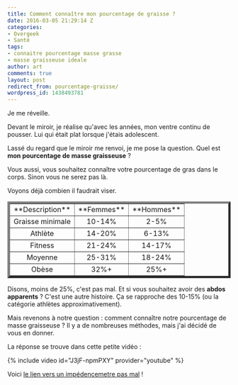 ```yaml
---
title: Comment connaître mon pourcentage de graisse ?
date: 2016-03-05 21:29:14 Z
categories:
- Overgeek
- Santé
tags:
- connaitre pourcentage masse grasse
- masse graisseuse ideale
author: art
comments: true
layout: post
redirect_from: pourcentage-graisse/
wordpress_id: 1438493781
---
```


Je me réveille.

Devant le miroir, je réalise qu'avec les années, mon ventre continu de pousser. Lui qui était plat lorsque j'étais adolescent.

Lassé du regard que le miroir me renvoi, je me pose la question. Quel est **mon pourcentage de masse graisseuse** ?

Vous aussi, vous souhaitez connaître votre pourcentage de gras dans le corps. Sinon vous ne serez pas là.

Voyons déjà combien il faudrait viser.

<table border="5" >
<tbody >
<tr >

<td style="text-align: center;" >**Description**
</td>

<td style="text-align: center;" >**Femmes**
</td>

<td style="text-align: center;" >**Hommes**
</td>
</tr>
<tr >

<td style="text-align: center;" >Graisse minimale
</td>

<td style="text-align: center;" >10-14%
</td>

<td style="text-align: center;" >2-5%
</td>
</tr>
<tr >

<td style="text-align: center;" >Athlète
</td>

<td style="text-align: center;" >14-20%
</td>

<td style="text-align: center;" >6-13%
</td>
</tr>
<tr >

<td style="text-align: center;" >Fitness
</td>

<td style="text-align: center;" >21-24%
</td>

<td style="text-align: center;" >14-17%
</td>
</tr>
<tr >

<td style="text-align: center;" >Moyenne
</td>

<td style="text-align: center;" >25-31%
</td>

<td style="text-align: center;" >18-24%
</td>
</tr>
<tr >

<td style="text-align: center;" >Obèse
</td>

<td style="text-align: center;" >32%+
</td>

<td style="text-align: center;" >25%+
</td>
</tr>
</tbody>
</table>

Disons, moins de 25%, c'est pas mal. Et si vous souhaitez avoir des **abdos apparents** ? C'est une autre histoire. Ça se rapproche des 10-15% (ou la catégorie athlètes approximativement).

Mais revenons à notre question : comment connaître notre pourcentage de masse graisseuse ? Il y a de nombreuses méthodes, mais j'ai décidé de vous en donner.

La réponse se trouve dans cette petite vidéo :


{% include video id="J3jF-npmPXY" provider="youtube" %}

Voici [le lien vers un impédencemetre pas mal](http://amzn.to/2lKyzJE) !
